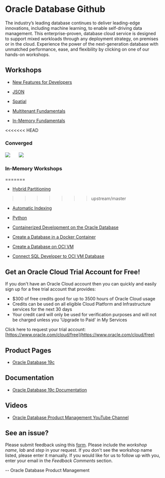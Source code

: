 # Oracle Database Github


The industry’s leading database continues to deliver leading-edge innovations, including machine learning, to enable self-driving data management. This enterprise-proven, database cloud service is designed to support mixed workloads through any deployment strategy, on premises or in the cloud. Experience the power of the next-generation database with unmatched performance, ease, and flexibility by clicking on one of our hands-on workshops.



## Workshops
- [New Features for Developers](https://oracle.github.io/learning-library/developer-library/oracle-db-features-for-developers/freetier/index.html)  

- [JSON](https://oracle.github.io/learning-library/developer-library/oracle-db-features-for-developers/workshops/json-freetier) 

- [Spatial](https://oracle.github.io/learning-library/data-management-library/database/spatial/freetier/index.html)

- [Multitenant Fundamentals](https://oracle.github.io/learning-library/data-management-library/database/multitenant/freetier/index.html)  

- [In-Memory Fundamentals](https://oracle.github.io/learning-library/data-management-library/database/in-memory/freetier/index.html) 

<<<<<<< HEAD
### Converged

[![](./images/converged-database.png)](https://laxmi-oss.github.io/learning-library/data-management-library/database/converged-database/freetier/index.html)  ![](./images/transparent.png " ")  [![](./images/converged-database.png)](https://laxmi-oss.github.io/learning-library/data-management-library/database/converged-database/ssworkshop/index.html)

### In-Memory Workshops
=======
- [Hybrid Partitioning](https://oracle.github.io/learning-library/developer-library/oracle-db-features-for-developers/workshops/hybridpart-freetier) 
>>>>>>> upstream/master

- [Automatic Indexing](https://oracle.github.io/learning-library/developer-library/oracle-db-features-for-developers/workshops/autoindex-freetier) 

- [Python](https://oracle.github.io/learning-library/developer-library/oracle-db-features-for-developers/workshops/python-freetier) 

- [Containerized Development on the Oracle Database](https://oracle.github.io/learning-library/data-management-library/database/docker/db-on-docker/freetier) 

- [Create a Database in a Docker Container](https://oracle.github.io/learning-library/data-management-library/database/docker/create-database-in-docker) 

- [Create a Database on OCI VM ](https://oracle.github.io/learning-library/data-management-library/database/oci-vm-database/create-oci-vm-db) 

- [Connect SQL Developer to OCI VM Database](https://oracle.github.io/learning-library/data-management-library/database/oci-vm-database/create-oci-vm-db/) 


## Get an Oracle Cloud Trial Account for Free!
If you don't have an Oracle Cloud account then you can quickly and easily sign up for a free trial account that provides:
- $300 of free credits good for up to 3500 hours of Oracle Cloud usage
- Credits can be used on all eligible Cloud Platform and Infrastructure services for the next 30 days
- Your credit card will only be used for verification purposes and will not be charged unless you 'Upgrade to Paid' in My Services

Click here to request your trial account: [https://www.oracle.com/cloud/free](https://www.oracle.com/cloud/free)


## Product Pages
- [Oracle Database 19c](https://www.oracle.com/database/)

## Documentation
- [Oracle Database 19c Documentation](https://docs.oracle.com/en/database/oracle/oracle-database/19/books.html)

## Videos
- [Oracle Database Product Management YouTube Channel](https://www.youtube.com/channel/UCr6mzwq_gcdsefQWBI72wIQ)

## See an issue?
Please submit feedback using this [form](https://apexapps.oracle.com/pls/apex/f?p=133:1:::::P1_FEEDBACK:1). Please include the *workshop name*, *lab* and *step* in your request.  If you don't see the workshop name listed, please enter it manually. If you would like for us to follow up with you, enter your email in the *Feedback Comments* section.

-- Oracle Database Product Management
